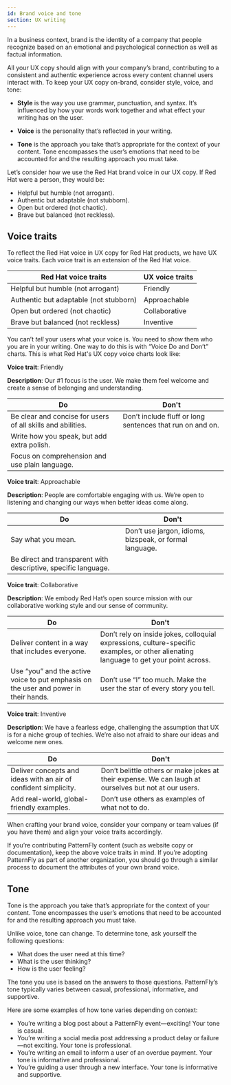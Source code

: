 ```yaml
---
id: Brand voice and tone
section: UX writing
---
```


In a business context, brand is the identity of a company that people recognize based on an emotional and psychological connection as well as factual information.

All your UX copy should align with your company’s brand, contributing to a consistent and authentic experience across every content channel users interact with.
To keep your UX copy on-brand, consider style, voice, and tone:

- **Style** is the way you use grammar, punctuation, and syntax. It’s influenced by how your words work together and what effect your writing has on the user. 

- **Voice** is the personality that’s reflected in your writing.

- **Tone** is the approach you take that’s appropriate for the context of your content. Tone encompasses the user’s emotions that need to be accounted for and the resulting approach you must take.

Let’s consider how we use the Red Hat brand voice in our UX copy. If Red Hat were a person, they would be:

- Helpful but humble (not arrogant).
- Authentic but adaptable (not stubborn).
- Open but ordered (not chaotic).
- Brave but balanced (not reckless).

## Voice traits
To reflect the Red Hat voice in UX copy for Red Hat products, we have UX voice traits. Each voice trait is an extension of the Red Hat voice.

<div class="ws-content-table">

| **Red Hat voice traits**               | **UX voice traits** |
|----------------------------------------|---------------------|
| Helpful but humble (not arrogant)      | Friendly            |
| Authentic but adaptable (not stubborn) | Approachable        |
| Open but ordered (not chaotic)         | Collaborative       |
| Brave but balanced (not reckless)      | Inventive           |

</div>

You can’t *tell* your users what your voice is. You need to *show* them who you are in your writing. One way to do this is with “Voice Do and Don’t” charts. This is what Red Hat's UX copy voice charts look like:

**Voice trait**: Friendly

**Description**: Our #1 focus is the user. We make them feel welcome and create a sense of belonging and understanding.

<div class="ws-content-table">

| **Do** | **Don't** |
|--------|-----------|
| Be clear and concise for users of all skills and abilities. | Don’t include fluff or long sentences that run on and on. |
| Write how you speak, but add extra polish.                  ||
| Focus on comprehension and use plain language.              ||

</div>

**Voice trait**: Approachable

**Description**: People are comfortable engaging with us. We’re open to listening and changing our ways when better ideas come along.

<div class="ws-content-table">

| **Do** | **Don't** |
|--------|-----------|
| Say what you mean.                                             | Don’t use jargon, idioms, bizspeak, or formal language. |
| Be direct and transparent with descriptive, specific language. ||

</div>

**Voice trait**: Collaborative

**Description**: We embody Red Hat’s open source mission with our collaborative working style and our sense of community.

<div class="ws-content-table">

| **Do** | **Don't** |
|--------|-----------|
| Deliver content in a way that includes everyone.                                     | Don’t rely on inside jokes, colloquial expressions, culture-specific examples, or other alienating language to get your point across. |
| Use “you” and the active voice to put emphasis on the user and power in their hands. | Don’t use “I” too much. Make the user the star of every story you tell. |

</div>

**Voice trait**: Inventive

**Description**: We have a fearless edge, challenging the assumption that UX is for a niche group of techies. We’re also not afraid to share our ideas and welcome new ones.

<div class="ws-content-table">

| **Do** | **Don't** |
|--------|-----------|
| Deliver concepts and ideas with an air of confident simplicity. | Don’t belittle others or make jokes at their expense. We can laugh at ourselves but not at our users. |
| Add real-world, global-friendly examples.                       | Don’t use others as examples of what not to do.                                                       |

</div>

When crafting your brand voice, consider your company or team values (if you have them) and align your voice traits accordingly.

If you’re contributing PatternFly content (such as website copy or documentation), keep the above voice traits in mind. If you’re adopting PatternFly as part of another organization, you should go through a similar process to document the attributes of your own brand voice. 

## Tone
Tone is the approach you take that’s appropriate for the context of your content. Tone encompasses the user’s emotions that need to be accounted for and the resulting approach you must take.

Unlike voice, tone can change. To determine tone, ask yourself the following questions:
- What does the user need at this time?
- What is the user thinking?
- How is the user feeling?

The tone you use is based on the answers to those questions. PatternFly’s tone typically varies between casual, professional, informative, and supportive.

Here are some examples of how tone varies depending on context:
- You’re writing a blog post about a PatternFly event—exciting! Your tone is casual.
- You’re writing a social media post addressing a product delay or failure—not exciting. Your tone is professional.
- You’re writing an email to inform a user of an overdue payment. Your tone is informative and professional.
- You’re guiding a user through a new interface. Your tone is informative and supportive.
